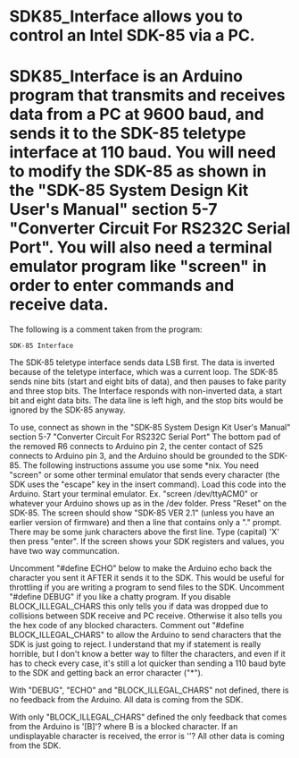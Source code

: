 # SDK85_Interface allows you to control an Intel SDK-85 via a PC.

# SDK85_Interface is an Arduino program that transmits and receives data from a PC at 9600 baud, and sends it to the SDK-85 teletype interface at 110 baud. You will need to modify the SDK-85 as shown in the "SDK-85 System Design Kit User's Manual" section 5-7 "Converter Circuit For RS232C Serial Port". You will also need a terminal emulator program like "screen" in order to enter commands and receive data.

The following is a comment taken from the program:

    SDK-85 Interface
  The SDK-85 teletype interface sends data LSB first. The data is inverted because of the teletype interface,
  which was a current loop. The SDK-85 sends nine bits (start and eight bits of data), and then pauses to fake
  parity and three stop bits. The Interface responds with non-inverted data, a start bit and eight data bits.
  The data line is left high, and the stop bits would be ignored by the SDK-85 anyway.
  
  To use, connect as shown in the "SDK-85 System Design Kit User's Manual" section 5-7 "Converter Circuit For RS232C Serial Port"
  The bottom pad of the removed R6 connects to Arduino pin 2, the center contact of S25 connects to Arduino pin 3, and the 
  Arduino should be grounded to the SDK-85.
  The following instructions assume you use some *nix.
  You need "screen" or some other terminal emulator that sends every character (the SDK uses the "escape" key in the insert command). 
  Load this code into the Arduino.
  Start your terminal emulator. Ex. "screen /dev/ttyACM0" or whatever your Arduino shows up as in the /dev folder.
  Press "Reset" on the SDK-85. The screen should show "SDK-85    VER 2.1" (unless you have an earlier version of firmware) and then a line
  that contains only a "." prompt. There may be some junk characters above the first line.
  Type (capital) 'X' then press "enter". If the screen shows your SDK registers and values, you have two way communcation.
  
  Uncomment "#define ECHO" below to make the Arduino echo back the character you sent it AFTER it sends it to the SDK. This would be
  useful for throttling if you are writing a program to send files to the SDK.
  Uncomment "#define DEBUG" if you like a chatty program. If you disable BLOCK_ILLEGAL_CHARS this only tells you if data was dropped 
  due to collisions between SDK receive and PC receive. Otherwise it also tells you the hex code of any blocked characters.
  Comment out "#define BLOCK_ILLEGAL_CHARS" to allow the Arduino to send characters that the SDK is just going to reject. I understand that
  my if statement is really horrible, but I don't know a better way to filter the characters, and even if it has to check every case,
  it's still a lot quicker than sending a 110 baud byte to the SDK and getting back an error character ("*").
  
  With "DEBUG", "ECHO" and "BLOCK_ILLEGAL_CHARS" not defined, there is no feedback from the Arduino.  All data is coming from the SDK.
  
  With only "BLOCK_ILLEGAL_CHARS" defined the only feedback that comes from the Arduino is
  '[B]'?
  where B is a blocked character. If an undisplayable character is received, the error is
  ''?
  All other data is coming from the SDK.
